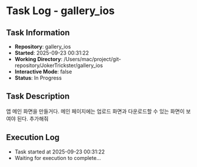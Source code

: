 # Task Log - gallery_ios

## Task Information
- **Repository**: gallery_ios
- **Started**: 2025-09-23 00:31:22
- **Working Directory**: /Users/mac/project/git-repository/JokerTrickster/gallery_ios
- **Interactive Mode**: false
- **Status**: In Progress

## Task Description
앱 메인 화면을 만들거다. 메인 페이지에는 업로드 화면과 다운로드할 수 있는 화면이 보여야 된다. 추가해줘

## Execution Log
- Task started at 2025-09-23 00:31:22
- Waiting for execution to complete...

